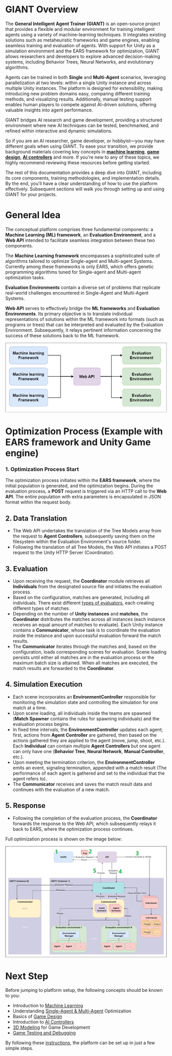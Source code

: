 # GIANT Overview

The **General Intelligent Agent Trainer (GIANT)** is an open-source project that provides a flexible and modular environment for training intelligent agents using a variety of machine-learning techniques. It integrates existing solutions such as metaheuristic frameworks and game engines, enabling seamless training and evaluation of agents. With support for Unity as a simulation environment and the EARS framework for optimization, GIANT allows researchers and developers to explore advanced decision-making systems, including Behavior Trees, Neural Networks, and evolutionary algorithms.

Agents can be trained in both **Single** and **Multi-Agent** scenarios, leveraging parallelization at two levels: within a single Unity instance and across multiple Unity instances. The platform is designed for extensibility, making introducing new problem domains easy, comparing different training methods, and visualizing results. Additionally, manual testing support enables human players to compete against AI-driven solutions, offering valuable insights into agent performance.

GIANT bridges AI research and game development, providing a structured environment where new AI techniques can be tested, benchmarked, and refined within interactive and dynamic simulations.

So if you are an AI researcher, game developer, or hobbyist—you may have different goals when using GIANT. To ease your transition, we provide background materials covering key concepts in **[machine learning](/docs/introduction_to_machine_learning.md)**, **[game design](/docs/basics_of_game_design.md)**, **[AI controllers](/docs/AI_controllers.md)** and more. If you're new to any of these topics, we highly recommend reviewing these resources before getting started.

The rest of this documentation provides a deep dive into GIANT, including its core components, training methodologies, and implementation details. By the end, you’ll have a clear understanding of how to use the platform effectively. Subsequent sections will walk you through setting up and using GIANT for your projects.

# General Idea
The conceptual platform comprises three fundamental components: a **Machine Learning (ML) framework**, an **Evaluation Environment**, and a **Web API** intended to facilitate seamless integration between these two components.

The **Machine Learning framework** encompasses a sophisticated suite of algorithms tailored to optimize Single-agent and Multi-agent Systems. Currently among these frameworks is only EARS, which offers genetic programming algorithms tuned for Single-agent and Multi-agent optimization tasks.

**Evaluation Environments** contain a diverse set of problems that replicate real-world challenges encountered in Single-Agent and Multi-Agent Systems.

**Web API** serves to effectively bridge the **ML frameworks** and **Evaluation Environments**. Its primary objective is to translate individual representations of solutions within the ML framework into formats (such as programs or trees) that can be interpreted and evaluated by the Evaluation Environment. Subsequently, it relays pertinent information concerning the success of these solutions back to the ML framework.

![Platform General Idea](/docs/images/platform_general_idea.png)
# Optimization Process (Example with EARS framework and Unity Game engine)

### 1. Optimization Process Start 
The optimization process initiates within the **EARS framework**, where the initial population is generated, and the optimization begins. During the evaluation process, a **POST** request is triggered via an HTTP call to the **Web API**. The entire population with extra parameters is encapsulated in JSON format within the request body.
## 2. Data Translation
- The Web API undertakes the translation of the Tree Models array from the request to **Agent Controllers**, subsequently saving them on the filesystem within the Evaluation Environment's source folder.
- Following the translation of all Tree Models, the Web API initiates a POST request to the Unity HTTP Server (Coordinator).

## 3. Evaluation
- Upon receiving the request, the **Coordinator** module retrieves all **Individuals** from the designated source file and initiates the evaluation process.
- Based on the configuration, matches are generated, including all individuals. There exist different [types of evaluators](/docs/GIANT_evaluation_environment_unity_overview.md), each creating different types of matches.
- Depending on the number of **Unity instances** and **matches**, the **Coordinator** distributes the matches across all instances (each instance receives an equal amount of matches to evaluate). Each Unity instance contains a **Communicator**, whose task is to coordinate the evaluation inside the instance and upon successful evaluation forward the match results.
- The **Communicator** iterates through the matches and, based on the configuration, loads corresponding scenes for evaluation. Scene loading persists until either all matches are in the evaluation process or the maximum batch size is attained. When all matches are executed, the match results are forwarded to the **Coordinator**.
## 4. Simulation Execution
- Each scene incorporates an **EnvironmentController** responsible for monitoring the simulation state and controlling the simulation for one match at a time.
- Upon scene loading, all individuals inside the teams are spawned (**Match Spawner** contains the rules for spawning individuals) and the evaluation process begins.
- In fixed time intervals, the **EnvironmentController** updates each agent; first, actions from **Agent Controller** are gathered, then based on the actions gathered they are applied to the agent (move, jump, shoot, etc.). Each **Individual** can contain multiple **Agent Controllers** but one agent can only have one (**Behavior Tree**, **Neural Network**, **Manual Controller**, etc.).
- Upon meeting the termination criterion, the **EnvironmentController** emits an event, signaling termination, appended with a match result (The performance of each agent is gathered and set to the individual that the agent refers to).
- The **Communicator** receives and saves the match result data and continues with the evaluation of a new match. 
## 5. Response
- Following the completion of the evaluation process, the **Coordinator** forwards the response to the Web API, which subsequently relays it back to EARS, where the optimization process continues.

Full optimization process is shown on the image below:

![Platform optimization process](/docs/images/platform_architecture.png)
# Next Step
Before jumping to platform setup, the following concepts should be known to you:
- Introduction to [Machine Learning](/docs/introduction_to_machine_learning.md)
- Understanding [Single-Agent & Multi-Agent](/docs/single_and_multi_agent_systems.md) Optimization
- Basics of [Game Design](/docs/basics_of_game_design.md)
- Introduction to [AI Controllers](/docs/AI_controllers.md)
- [3D Modeling](/docs/3d_modeling.md) for Game Development
- [Game Testing and Debugging](/docs/game_testing_and_debugging.md)

By following these [instructions](/docs/GIANT_platform_setup.md), the platform can be set up in just a few simple steps.
